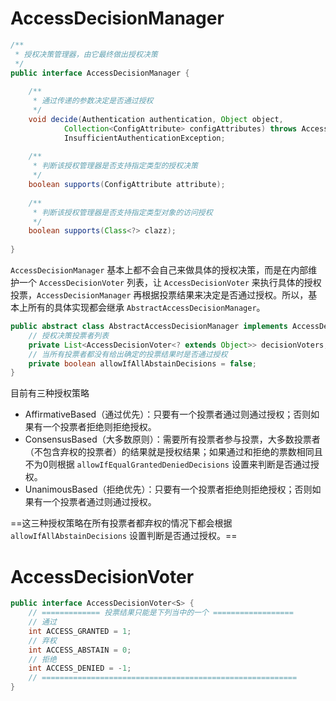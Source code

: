 # AccessDecisionManager

```java
/**
 * 授权决策管理器，由它最终做出授权决策
 */
public interface AccessDecisionManager {
    
    /**
     * 通过传递的参数决定是否通过授权
     */
    void decide(Authentication authentication, Object object,
			Collection<ConfigAttribute> configAttributes) throws AccessDeniedException,
			InsufficientAuthenticationException;
    
    /**
     * 判断该授权管理器是否支持指定类型的授权决策
     */
    boolean supports(ConfigAttribute attribute);
    
    /**
     * 判断该授权管理器是否支持指定类型对象的访问授权
     */
    boolean supports(Class<?> clazz);
    
}
```

`AccessDecisionManager` 基本上都不会自己来做具体的授权决策，而是在内部维护一个 `AccessDecisionVoter` 列表，让 `AccessDecisionVoter` 来执行具体的授权投票，`AccessDecisionManager` 再根据投票结果来决定是否通过授权。所以，基本上所有的具体实现都会继承 `AbstractAccessDecisionManager`。

```java
public abstract class AbstractAccessDecisionManager implements AccessDecisionManager,InitializingBean, MessageSourceAware {
    // 授权决策投票者列表
    private List<AccessDecisionVoter<? extends Object>> decisionVoters;
    // 当所有投票者都没有给出确定的投票结果时是否通过授权
    private boolean allowIfAllAbstainDecisions = false;
}
```

目前有三种授权策略

- AffirmativeBased（通过优先）：只要有一个投票者通过则通过授权；否则如果有一个投票者拒绝则拒绝授权。
- ConsensusBased（大多数原则）：需要所有投票者参与投票，大多数投票者（不包含弃权的投票者）的结果就是授权结果；如果通过和拒绝的票数相同且不为0则根据 `allowIfEqualGrantedDeniedDecisions` 设置来判断是否通过授权。
- UnanimousBased（拒绝优先）：只要有一个投票者拒绝则拒绝授权；否则如果有一个投票者通过则通过授权。

==这三种授权策略在所有投票者都弃权的情况下都会根据  `allowIfAllAbstainDecisions` 设置判断是否通过授权。==

# AccessDecisionVoter

```java
public interface AccessDecisionVoter<S> {
    // ============= 投票结果只能是下列当中的一个 ==================
    // 通过
    int ACCESS_GRANTED = 1;
    // 弃权
	int ACCESS_ABSTAIN = 0;
    // 拒绝
	int ACCESS_DENIED = -1;
    // =========================================================
}
```

